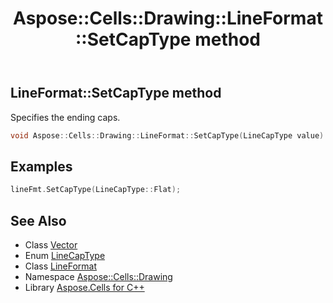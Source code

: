 ﻿---
title: Aspose::Cells::Drawing::LineFormat::SetCapType method
linktitle: SetCapType
second_title: Aspose.Cells for C++ API Reference
description: 'Aspose::Cells::Drawing::LineFormat::SetCapType method. Specifies the ending caps in C++.'
type: docs
weight: 1300
url: /cpp/aspose.cells.drawing/lineformat/setcaptype/
---
## LineFormat::SetCapType method


Specifies the ending caps.

```cpp
void Aspose::Cells::Drawing::LineFormat::SetCapType(LineCapType value)
```


## Examples


```cpp
lineFmt.SetCapType(LineCapType::Flat);
```

## See Also

* Class [Vector](../../../aspose.cells/vector/)
* Enum [LineCapType](../../linecaptype/)
* Class [LineFormat](../)
* Namespace [Aspose::Cells::Drawing](../../)
* Library [Aspose.Cells for C++](../../../)
